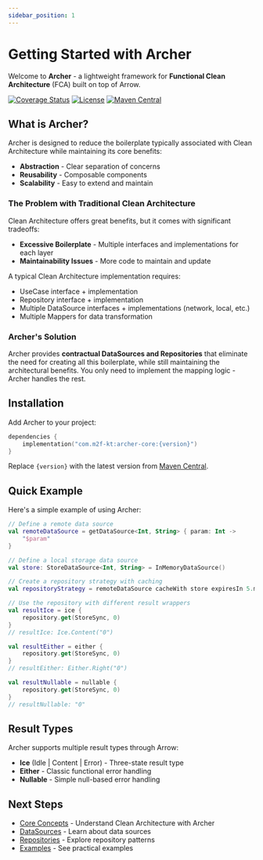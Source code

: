 ```yaml
---
sidebar_position: 1
---
```


# Getting Started with Archer

Welcome to **Archer** - a lightweight framework for **Functional Clean Architecture** (FCA) built on top of Arrow.

[![Coverage Status](https://coveralls.io/repos/github/m2f-kt/Archer/badge.svg?branch=main)](https://coveralls.io/github/m2f-kt/Archer?branch=main)
[![License](https://img.shields.io/badge/License-Apache_2.0-blue.svg)](https://opensource.org/licenses/Apache-2.0)
[![Maven Central](https://img.shields.io/maven-central/v/com.m2f-kt/archer-core?color=4caf50&label=latest%20release)](https://central.sonatype.com/artifact/com.m2f-kt/archer-core)

## What is Archer?

Archer is designed to reduce the boilerplate typically associated with Clean Architecture while maintaining its core benefits:

- **Abstraction** - Clear separation of concerns
- **Reusability** - Composable components
- **Scalability** - Easy to extend and maintain

### The Problem with Traditional Clean Architecture

Clean Architecture offers great benefits, but it comes with significant tradeoffs:

- **Excessive Boilerplate** - Multiple interfaces and implementations for each layer
- **Maintainability Issues** - More code to maintain and update

A typical Clean Architecture implementation requires:
- UseCase interface + implementation
- Repository interface + implementation
- Multiple DataSource interfaces + implementations (network, local, etc.)
- Multiple Mappers for data transformation

### Archer's Solution

Archer provides **contractual DataSources and Repositories** that eliminate the need for creating all this boilerplate, while still maintaining the architectural benefits. You only need to implement the mapping logic - Archer handles the rest.

## Installation

Add Archer to your project:

```kotlin title="build.gradle.kts"
dependencies {
    implementation("com.m2f-kt:archer-core:{version}")
}
```

Replace `{version}` with the latest version from [Maven Central](https://central.sonatype.com/artifact/com.m2f-kt/archer-core).

## Quick Example

Here's a simple example of using Archer:

```kotlin
// Define a remote data source
val remoteDataSource = getDataSource<Int, String> { param: Int ->
    "$param"
}

// Define a local storage data source
val store: StoreDataSource<Int, String> = InMemoryDataSource()

// Create a repository strategy with caching
val repositoryStrategy = remoteDataSource cacheWith store expiresIn 5.minutes

// Use the repository with different result wrappers
val resultIce = ice {
    repository.get(StoreSync, 0)
}
// resultIce: Ice.Content("0")

val resultEither = either {
    repository.get(StoreSync, 0)
}
// resultEither: Either.Right("0")

val resultNullable = nullable {
    repository.get(StoreSync, 0)
}
// resultNullable: "0"
```

## Result Types

Archer supports multiple result types through Arrow:

- **Ice** (Idle | Content | Error) - Three-state result type
- **Either** - Classic functional error handling
- **Nullable** - Simple null-based error handling

## Next Steps

- [Core Concepts](/docs/core-concepts/clean-architecture) - Understand Clean Architecture with Archer
- [DataSources](/docs/usage/datasources) - Learn about data sources
- [Repositories](/docs/usage/repositories) - Explore repository patterns
- [Examples](/docs/examples/basic-usage) - See practical examples

